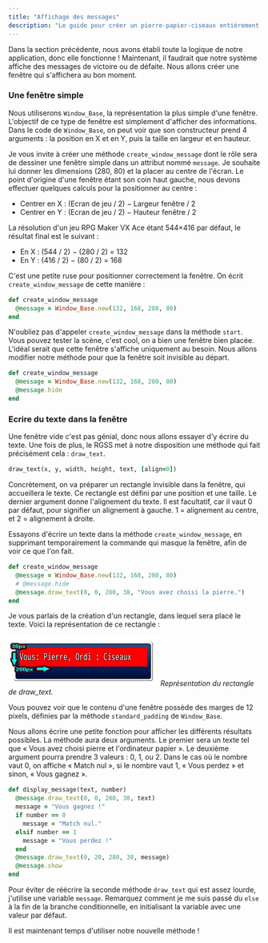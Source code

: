 ```yaml
---
title: "Affichage des messages"
description: "Le guide pour créer un pierre-papier-ciseaux entièrement en scripts sur RPG Maker VX Ace. Apprenez à scripter en Ruby et RGSS pour créer vos propres systèmes sur RPG Maker !"
---
```


Dans la section précédente, nous avons établi toute la logique de notre application, donc elle fonctionne ! Maintenant, il faudrait que notre système affiche des messages de victoire ou de défaite. Nous allons créer une fenêtre qui s'affichera au bon moment.

### Une fenêtre simple

Nous utiliserons `Window_Base`, la représentation la plus simple d'une fenêtre. L'objectif de ce type de fenêtre est simplement d'afficher des informations. Dans le code de `Window_Base`, on peut voir que son constructeur prend 4 arguments : la position en X et en Y, puis la taille en largeur et en hauteur.

Je vous invite à créer une méthode `create_window_message` dont le rôle sera de dessiner une fenêtre simple dans un attribut nommé `message`. Je souhaite lui donner les dimensions (280, 80) et la placer au centre de l'écran. Le point d'origine d'une fenêtre étant son coin haut gauche, nous devons effectuer quelques calculs pour la positionner au centre :

- Centrer en X : (Ecran de jeu / 2) − Largeur fenêtre / 2
- Centrer en Y : (Ecran de jeu / 2) − Hauteur fenêtre / 2

La résolution d'un jeu RPG Maker VX Ace étant 544×416 par défaut, le résultat final est le suivant :

- En X : (544 / 2) − (280 / 2) = 132
- En Y : (416 / 2) − (80 / 2) = 168

C'est une petite ruse pour positionner correctement la fenêtre. On écrit `create_window_message` de cette manière :

```ruby
def create_window_message
  @message = Window_Base.new(132, 168, 280, 80)
end
```

N'oubliez pas d'appeler `create_window_message` dans la méthode `start`. Vous pouvez tester la scène, c'est cool, on a bien une fenêtre bien placée. L'idéal serait que cette fenêtre s'affiche uniquement au besoin. Nous allons modifier notre méthode pour que la fenêtre soit invisible au départ.

```ruby
def create_window_message
  @message = Window_Base.new(132, 168, 280, 80)
  @message.hide
end
```

### Ecrire du texte dans la fenêtre

Une fenêtre vide c'est pas génial, donc nous allons essayer d'y écrire du texte. Une fois de plus, le RGSS met à notre disposition une méthode qui fait précisément cela : `draw_text`.

```ruby
draw_text(x, y, width, height, text, [align=0])
```

Concrètement, on va préparer un rectangle invisible dans la fenêtre, qui accueillera le texte. Ce rectangle est défini par une position et une taille. Le dernier argument donne l'alignement du texte. Il est facultatif, car il vaut 0 par défaut, pour signifier un alignement à gauche. 1 = alignement au centre, et 2 = alignement à droite.

Essayons d'écrire un texte dans la méthode `create_window_message`, en supprimant temporairement la commande qui masque la fenêtre, afin de voir ce que l'on fait.

```ruby
def create_window_message
  @message = Window_Base.new(132, 168, 280, 80)
  # @message.hide
  @message.draw_text(0, 0, 280, 38, "Vous avez choisi la pierre.")
end
```

Je vous parlais de la création d'un rectangle, dans lequel sera placé le texte. Voici la représentation de ce rectangle :

![Rectangle mis en valeur](./draw-text.png)
*Représentation du rectangle de draw_text.*

Vous pouvez voir que le contenu d'une fenêtre possède des marges de 12 pixels, définies par la méthode `standard_padding` de `Window_Base`.

Nous allons écrire une petite fonction pour afficher les différents résultats possibles. La méthode aura deux arguments. Le premier sera un texte tel que « Vous avez choisi pierre et l'ordinateur papier ». Le deuxième argument pourra prendre 3 valeurs : 0, 1, ou 2. Dans le cas où le nombre vaut 0, on affiche « Match nul », si le nombre vaut 1, « Vous perdez » et sinon, « Vous gagnez ».

```ruby
def display_message(text, number)
  @message.draw_text(0, 0, 280, 38, text)
  message = "Vous gagnez !"
  if number == 0
    message = "Match nul."
  elsif number == 1
    message = "Vous perdez !"
  end
  @message.draw_text(0, 20, 280, 38, message)
  @message.show
end
```

Pour éviter de réécrire la seconde méthode `draw_text` qui est assez lourde, j'utilise une variable `message`. Remarquez comment je me suis passé du `else` à la fin de la branche conditionnelle, en initialisant la variable avec une valeur par défaut.

Il est maintenant temps d'utiliser notre nouvelle méthode !
